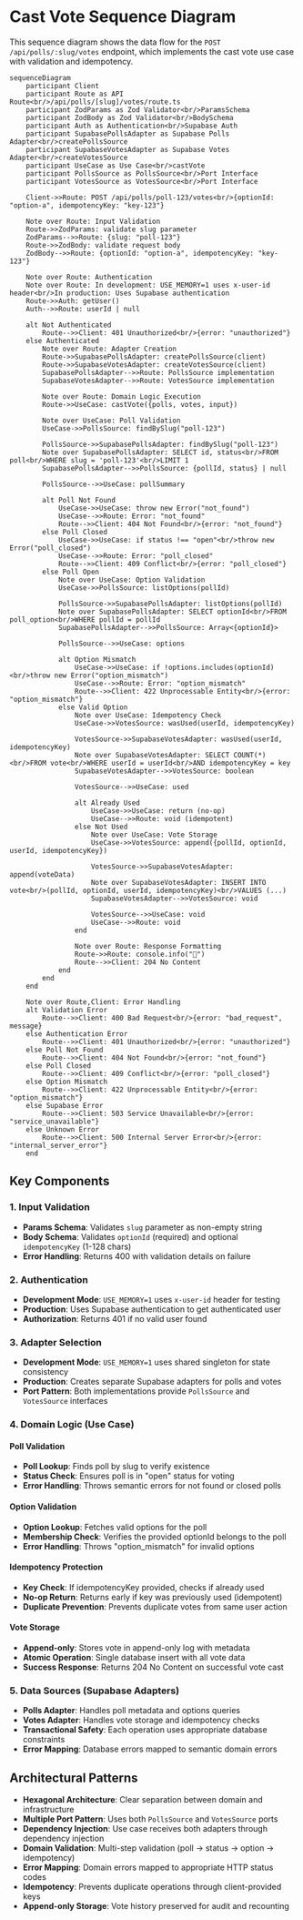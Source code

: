 # Cast Vote Sequence Diagram

This sequence diagram shows the data flow for the `POST /api/polls/:slug/votes` endpoint, which implements the cast vote use case with validation and idempotency.

```mermaid
sequenceDiagram
    participant Client
    participant Route as API Route<br/>/api/polls/[slug]/votes/route.ts
    participant ZodParams as Zod Validator<br/>ParamsSchema
    participant ZodBody as Zod Validator<br/>BodySchema
    participant Auth as Authentication<br/>Supabase Auth
    participant SupabasePollsAdapter as Supabase Polls Adapter<br/>createPollsSource
    participant SupabaseVotesAdapter as Supabase Votes Adapter<br/>createVotesSource
    participant UseCase as Use Case<br/>castVote
    participant PollsSource as PollsSource<br/>Port Interface
    participant VotesSource as VotesSource<br/>Port Interface

    Client->>Route: POST /api/polls/poll-123/votes<br/>{optionId: "option-a", idempotencyKey: "key-123"}

    Note over Route: Input Validation
    Route->>ZodParams: validate slug parameter
    ZodParams-->>Route: {slug: "poll-123"}
    Route->>ZodBody: validate request body
    ZodBody-->>Route: {optionId: "option-a", idempotencyKey: "key-123"}

    Note over Route: Authentication
    Note over Route: In development: USE_MEMORY=1 uses x-user-id header<br/>In production: Uses Supabase authentication
    Route->>Auth: getUser()
    Auth-->>Route: userId | null

    alt Not Authenticated
        Route-->>Client: 401 Unauthorized<br/>{error: "unauthorized"}
    else Authenticated
        Note over Route: Adapter Creation
        Route->>SupabasePollsAdapter: createPollsSource(client)
        Route->>SupabaseVotesAdapter: createVotesSource(client)
        SupabasePollsAdapter-->>Route: PollsSource implementation
        SupabaseVotesAdapter-->>Route: VotesSource implementation

        Note over Route: Domain Logic Execution
        Route->>UseCase: castVote({polls, votes, input})

        Note over UseCase: Poll Validation
        UseCase->>PollsSource: findBySlug("poll-123")

        PollsSource->>SupabasePollsAdapter: findBySlug("poll-123")
        Note over SupabasePollsAdapter: SELECT id, status<br/>FROM poll<br/>WHERE slug = 'poll-123'<br/>LIMIT 1
        SupabasePollsAdapter-->>PollsSource: {pollId, status} | null

        PollsSource-->>UseCase: pollSummary

        alt Poll Not Found
            UseCase->>UseCase: throw new Error("not_found")
            UseCase-->>Route: Error: "not_found"
            Route-->>Client: 404 Not Found<br/>{error: "not_found"}
        else Poll Closed
            UseCase->>UseCase: if status !== "open"<br/>throw new Error("poll_closed")
            UseCase-->>Route: Error: "poll_closed"
            Route-->>Client: 409 Conflict<br/>{error: "poll_closed"}
        else Poll Open
            Note over UseCase: Option Validation
            UseCase->>PollsSource: listOptions(pollId)

            PollsSource->>SupabasePollsAdapter: listOptions(pollId)
            Note over SupabasePollsAdapter: SELECT optionId<br/>FROM poll_option<br/>WHERE pollId = pollId
            SupabasePollsAdapter-->>PollsSource: Array<{optionId}>

            PollsSource-->>UseCase: options

            alt Option Mismatch
                UseCase->>UseCase: if !options.includes(optionId)<br/>throw new Error("option_mismatch")
                UseCase-->>Route: Error: "option_mismatch"
                Route-->>Client: 422 Unprocessable Entity<br/>{error: "option_mismatch"}
            else Valid Option
                Note over UseCase: Idempotency Check
                UseCase->>VotesSource: wasUsed(userId, idempotencyKey)

                VotesSource->>SupabaseVotesAdapter: wasUsed(userId, idempotencyKey)
                Note over SupabaseVotesAdapter: SELECT COUNT(*)<br/>FROM vote<br/>WHERE userId = userId<br/>AND idempotencyKey = key
                SupabaseVotesAdapter-->>VotesSource: boolean

                VotesSource-->>UseCase: used

                alt Already Used
                    UseCase->>UseCase: return (no-op)
                    UseCase-->>Route: void (idempotent)
                else Not Used
                    Note over UseCase: Vote Storage
                    UseCase->>VotesSource: append({pollId, optionId, userId, idempotencyKey})

                    VotesSource->>SupabaseVotesAdapter: append(voteData)
                    Note over SupabaseVotesAdapter: INSERT INTO vote<br/>(pollId, optionId, userId, idempotencyKey)<br/>VALUES (...)
                    SupabaseVotesAdapter-->>VotesSource: void

                    VotesSource-->>UseCase: void
                    UseCase-->>Route: void
                end

                Note over Route: Response Formatting
                Route->>Route: console.info("🎉")
                Route-->>Client: 204 No Content
            end
        end
    end

    Note over Route,Client: Error Handling
    alt Validation Error
        Route-->>Client: 400 Bad Request<br/>{error: "bad_request", message}
    else Authentication Error
        Route-->>Client: 401 Unauthorized<br/>{error: "unauthorized"}
    else Poll Not Found
        Route-->>Client: 404 Not Found<br/>{error: "not_found"}
    else Poll Closed
        Route-->>Client: 409 Conflict<br/>{error: "poll_closed"}
    else Option Mismatch
        Route-->>Client: 422 Unprocessable Entity<br/>{error: "option_mismatch"}
    else Supabase Error
        Route-->>Client: 503 Service Unavailable<br/>{error: "service_unavailable"}
    else Unknown Error
        Route-->>Client: 500 Internal Server Error<br/>{error: "internal_server_error"}
    end
```

## Key Components

### 1. Input Validation

- **Params Schema**: Validates `slug` parameter as non-empty string
- **Body Schema**: Validates `optionId` (required) and optional `idempotencyKey` (1-128 chars)
- **Error Handling**: Returns 400 with validation details on failure

### 2. Authentication

- **Development Mode**: `USE_MEMORY=1` uses `x-user-id` header for testing
- **Production**: Uses Supabase authentication to get authenticated user
- **Authorization**: Returns 401 if no valid user found

### 3. Adapter Selection

- **Development Mode**: `USE_MEMORY=1` uses shared singleton for state consistency
- **Production**: Creates separate Supabase adapters for polls and votes
- **Port Pattern**: Both implementations provide `PollsSource` and `VotesSource` interfaces

### 4. Domain Logic (Use Case)

#### Poll Validation

- **Poll Lookup**: Finds poll by slug to verify existence
- **Status Check**: Ensures poll is in "open" status for voting
- **Error Handling**: Throws semantic errors for not found or closed polls

#### Option Validation

- **Option Lookup**: Fetches valid options for the poll
- **Membership Check**: Verifies the provided optionId belongs to the poll
- **Error Handling**: Throws "option_mismatch" for invalid options

#### Idempotency Protection

- **Key Check**: If idempotencyKey provided, checks if already used
- **No-op Return**: Returns early if key was previously used (idempotent)
- **Duplicate Prevention**: Prevents duplicate votes from same user action

#### Vote Storage

- **Append-only**: Stores vote in append-only log with metadata
- **Atomic Operation**: Single database insert with all vote data
- **Success Response**: Returns 204 No Content on successful vote cast

### 5. Data Sources (Supabase Adapters)

- **Polls Adapter**: Handles poll metadata and options queries
- **Votes Adapter**: Handles vote storage and idempotency checks
- **Transactional Safety**: Each operation uses appropriate database constraints
- **Error Mapping**: Database errors mapped to semantic domain errors

## Architectural Patterns

- **Hexagonal Architecture**: Clear separation between domain and infrastructure
- **Multiple Port Pattern**: Uses both `PollsSource` and `VotesSource` ports
- **Dependency Injection**: Use case receives both adapters through dependency injection
- **Domain Validation**: Multi-step validation (poll → status → option → idempotency)
- **Error Mapping**: Domain errors mapped to appropriate HTTP status codes
- **Idempotency**: Prevents duplicate operations through client-provided keys
- **Append-only Storage**: Vote history preserved for audit and recounting
